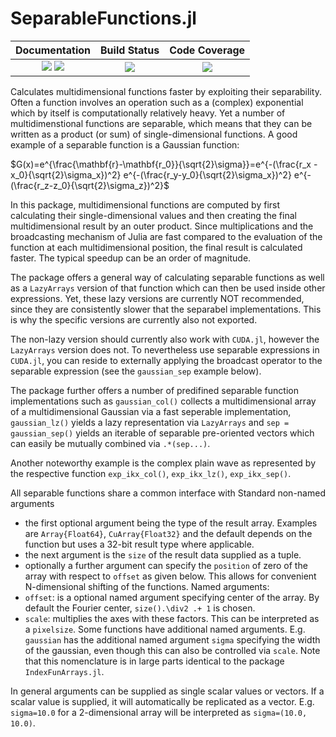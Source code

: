 # SeparableFunctions.jl

| **Documentation**                       | **Build Status**                          | **Code Coverage**               |
|:---------------------------------------:|:-----------------------------------------:|:-------------------------------:|
| [![][docs-stable-img]][docs-stable-url] [![][docs-dev-img]][docs-dev-url] | [![][CI-img]][CI-url] | [![][codecov-img]][codecov-url] |


Calculates multidimensional functions faster by exploiting their separability.
Often a function involves an operation such as a (complex) exponential which by itself is computationally relatively heavy. Yet a number of multidimenstional functions are separable, which means that they can be written as a product (or sum) of single-dimensional functions. A good example of a separable function is a Gaussian function:

$G(x)=e^{\frac{\mathbf{r}-\mathbf{r_0}}{\sqrt{2}\sigma}}=e^{-(\frac{r_x -x_0}{\sqrt{2}\sigma_x})^2} e^{-(\frac{r_y-y_0}{\sqrt{2}\sigma_x})^2} e^{-(\frac{r_z-z_0}{\sqrt{2}\sigma_z})^2}$

In this package, multidimensional functions are computed by first calculating their single-dimensional values and then creating the final multidimensional result by an outer product. Since multiplications and the broadcasting mechanism of Julia are fast compared to the evaluation of the function at each multidimensional position, the final result is calculated faster. The typical speedup can be an order of magnitude.

The package offers a general way of calculating separable functions as well as a `LazyArrays` version of that function which can then be used inside other expressions. Yet, these lazy versions are currently NOT recommended, since they are consistently slower that the separabel implementations. This is why the specific versions are currently also not exported.

The non-lazy version should currently also work with `CUDA.jl`, however the `LazyArrays` version does not. To nevertheless use separable expressions in `CUDA.jl`, you can reside to externally applying the broadcast operator to the separable expression (see the `gaussian_sep` example below).

The package further offers a number of predifined separable function implementations such as `gaussian_col()` collects a multidimensional array of a multidimensional Gaussian via a fast seperable implementation, `gaussian_lz()` yields a lazy representation via `LazyArrays` and `sep = gaussian_sep()` yields an iterable of separable pre-oriented vectors which can easily be mutually combined via `.*(sep...)`.

Another noteworthy example is the complex plain wave as represented by the respective function `exp_ikx_col()`, `exp_ikx_lz()`, `exp_ikx_sep()`.

All separable functions share a common interface with
Standard non-named arguments
+ the first optional argument being the type of the result array. Examples are `Array{Float64}`, `CuArray{Float32}` and the default depends on the function but uses a 32-bit result type where applicable.
+ the next argument is the `size` of the result data supplied as a tuple.
+ optionally a further argument can specify the `position` of zero of the array with respect to `offset` as given below. This allows for convenient N-dimensional shifting of the functions. 
Named arguments:
+ `offset`: is a optional named argument specifying center of the array. By default the Fourier center, `size().\div2 .+ 1` is chosen.
+ `scale`: multiplies the axes with these factors. This can be interpreted as a `pixelsize`.
Some functions have additional named arguments. E.g. `gaussian` has the additional named argument `sigma` specifying the width of the gaussian, even though this can also be controlled via `scale`. 
Note that this nomenclature is in large parts identical to the package `IndexFunArrays.jl`.

In general arguments can be supplied as single scalar values or vectors. If a scalar value is supplied, it will automatically be replicated as a vector. E.g. `sigma=10.0` for a  2-dimensional array will be interpreted as `sigma=(10.0, 10.0)`.


[docs-dev-img]: https://img.shields.io/badge/docs-dev-pink.svg
[docs-dev-url]: https://bionanoimaging.github.io/SeparableFunctions.jl/dev/

[docs-stable-img]: https://img.shields.io/badge/docs-stable-darkgreen.svg
[docs-stable-url]: https://bionanoimaging.github.io/SeparableFunctions.jl/stable/

[CI-img]: https://github.com/bionanoimaging/SeparableFunctions.jl/actions/workflows/ci.yml/badge.svg
[CI-url]: https://github.com/bionanoimaging/SeparableFunctions.jl/actions/workflows/ci.yml

[codecov-img]: https://codecov.io/gh/bionanoimaging/SeparableFunctions.jl/branch/main/graph/badge.svg?token=6XWI1M1MPB
[codecov-url]: https://codecov.io/gh/bionanoimaging/SeparableFunctions.jl